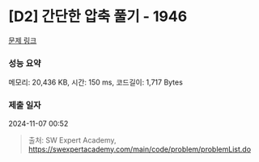 # [D2] 간단한 압축 풀기 - 1946 

[문제 링크](https://swexpertacademy.com/main/code/problem/problemDetail.do?contestProbId=AV5PmkDKAOMDFAUq) 

### 성능 요약

메모리: 20,436 KB, 시간: 150 ms, 코드길이: 1,717 Bytes

### 제출 일자

2024-11-07 00:52



> 출처: SW Expert Academy, https://swexpertacademy.com/main/code/problem/problemList.do